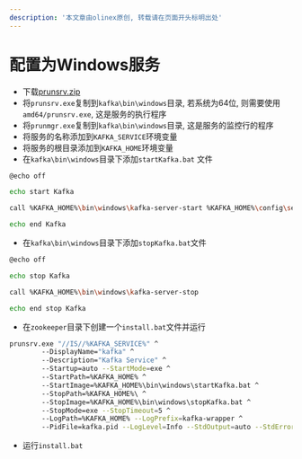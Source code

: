 ```yaml
---
description: '本文章由olinex原创, 转载请在页面开头标明出处'
---
```


# 配置为Windows服务

* 下载[prunsrv.zip](http://archive.apache.org/dist/commons/daemon/binaries/windows/%20)
* 将`prunsrv.exe`复制到`kafka\bin\windows`目录, 若系统为64位, 则需要使用`amd64/prunsrv.exe`, 这是服务的执行程序
* 将`prunmgr.exe`复制到`kafka\bin\windows`目录, 这是服务的监控行的程序
* 将服务的名称添加到`KAFKA_SERVICE`环境变量
* 将服务的根目录添加到`KAFKA_HOME`环境变量
* 在`kafka\bin\windows`目录下添加`startKafka.bat` 文件

```bash
@echo off

echo start Kafka

call %KAFKA_HOME%\bin\windows\kafka-server-start %KAFKA_HOME%\config\server.properties

echo end Kafka
```

* 在`kafka\bin\windows`目录下添加`stopKafka.bat`文件

```bash
@echo off

echo stop Kafka

call %KAFKA_HOME%\bin\windows\kafka-server-stop

echo end stop Kafka
```

* 在`zookeeper`目录下创建一个`install.bat`文件并运行

```bash
prunsrv.exe "//IS//%KAFKA_SERVICE%" ^
        --DisplayName="kafka" ^
        --Description="Kafka Service" ^
        --Startup=auto --StartMode=exe ^
        --StartPath=%KAFKA_HOME% ^
        --StartImage=%KAFKA_HOME%\bin\windows\startKafka.bat ^
        --StopPath=%KAFKA_HOME%\ ^
        --StopImage=%KAFKA_HOME%\bin\windows\stopKafka.bat ^
        --StopMode=exe --StopTimeout=5 ^
        --LogPath=%KAFKA_HOME% --LogPrefix=kafka-wrapper ^
        --PidFile=kafka.pid --LogLevel=Info --StdOutput=auto --StdError=auto
```

* 运行`install.bat`

